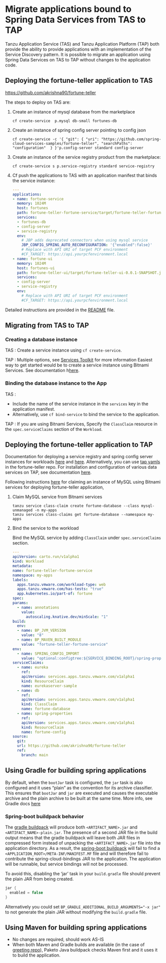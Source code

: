 # Migrate applications bound to Spring Data Services from TAS to TAP

Tanzu Application Service (TAS) and Tanzu Application Platform (TAP) both provide the ability
to provide applications with an implementation of the Service Discovery pattern.
It is possible to migrate an application using Spring Data Services on TAS to TAP without changes to
the application code.

## Deploying the fortune-teller application to TAS

https://github.com/akrishna90/fortune-teller
<!-- did you link to a fork on purpose or should this be the main repo? -->

The steps to deploy on TAS are:

1. Create an instance of mysql database from the marketplace

    ```console
    cf create-service  p.mysql db-small fortunes-db
    ```

1. Create an instance of spring config server pointing to config json

    ```console
    cf create-service -c '{ "git": { "uri": "https://github.com/spring-cloud-services-samples/fortune-teller", "searchPaths": "configuration"  } }'p.config-server standard config-server
    ```

1. Create an instance of the service registry product from the marketplace:

    ```console
    cf create-service s p.service-registry standard service-registry
    ```

1. Cf push the applications to TAS with an application manifest that binds the service instance:

    ```yaml
    ---
    applications:
    - name: fortune-service
      memory: 1024M
      host: fortunes
      path: fortune-teller-fortune-service/target/fortune-teller-fortune-service-0.0.1-SNAPSHOT.jar
      services:
      - fortunes-db
      - config-server
      - service-registry
      env:
        # JBP adds deprecated connectors when using mysql service
        JBP_CONFIG_SPRING_AUTO_RECONFIGURATION: '{"enabled":false}'
        # Replace with API URI of target PCF environment
        #CF_TARGET: https://api.yourpcfenvironment.local
    - name: fortune-ui
      memory: 1024M
      host: fortunes-ui
      path: fortune-teller-ui/target/fortune-teller-ui-0.0.1-SNAPSHOT.jar
      services:
      - config-server
      - service-registry
      env:
        # Replace with API URI of target PCF environment
        #CF_TARGET: https://api.yourpcfenvironment.local
    ```

Detailed instructions are provided in the [README](https://github.com/akrishna90/fortune-teller/blob/main/README.adoc) file.

## Migrating from TAS to TAP

### Creating a database instance

TAS
: Create a service instance using `cf create-service`.

TAP
: Multiple options, see [Services Toolkit](https://docs.vmware.com/en/VMware-Tanzu-Application-Platform/1.7/tap/services-toolkit-install-services-toolkit.html) for more information
  Easiest way to get started would be to create a service instance using Bitnami Services. See documentation h[here](https://docs.vmware.com/en/VMware-Tanzu-Application-Platform/1.7/tap/bitnami-services-tutorials-working-with-bitnami-services.html).

### Binding the database instance to the App

TAS
:
  - Include the name of the service instance in the `services` key in the application manifest.
  - Alternatively, use `cf bind-service` to bind the service to the application.

TAP
: If you are using Bitnami Services, Specify the `ClassClaim` resource in the `spec.serviceClaims`
  section of the `Workload`.

## Deploying the fortune-teller application to TAP

Documentation for deploying a service registry and spring config server instances for workloads
[here](https://docs.google.com/document/u/1/d/1nr8Cur9KNm3lRWbUhdOA7WQUYWg2zer9WpNBpyBtEYs/edit) and
[here](https://docs.google.com/document/u/1/d/1toVnWHMRf8BfF_CeYkiJl-hvNZI8bvAfVWeDd-0uYLY/edit).
Alternatively, you can use [tap yamls](https://github.com/akrishna90/fortune-teller/tree/main/tap)
in the fortune-teller repo.
For installation and configuration of various data services on TAP, see documentation
[here](https://docs.vmware.com/en/VMware-Tanzu-Application-Platform/1.7/tap/services-toolkit-about.html).

Following instructions [here](https://docs.vmware.com/en/VMware-Tanzu-Application-Platform/1.7/tap/bitnami-services-tutorials-working-with-bitnami-services.html)
for claiming an instance of MySQL using Bitnami services for deploying fortune-teller application,

1. Claim MySQL service from Bitnami services

    ```console
    tanzu service class-claim create fortune-database --class mysql-unmanaged -n my-apps
    tanzu services class-claims get fortune-database --namespace my-apps
    ```

1. Bind the service to the workload

    Bind the MySQL service by adding `ClassClaim` under `spec.serviceClaims` section.

    ```yaml
    ---
    apiVersion: carto.run/v1alpha1
    kind: Workload
    metadata:
    name: fortune-teller-fortune-service
    namespace: my-apps
    labels:
      apps.tanzu.vmware.com/workload-type: web
      apps.tanzu.vmware.com/has-tests: "true"
      app.kubernetes.io/part-of: fortune
    spec:
    params:
      - name: annotations
        value:
          autoscaling.knative.dev/minScale: "1"
    build:
      env:
      - name: BP_JVM_VERSION
        value: "8"
      - name: BP_MAVEN_BUILT_MODULE
        value: "fortune-teller-fortune-service"
    env:
      - name: SPRING_CONFIG_IMPORT
        value: "optional:configtree:${SERVICE_BINDING_ROOT}/spring-properties/"
    serviceClaims:
      - name: eureka
        ref:
        apiVersion: services.apps.tanzu.vmware.com/v1alpha1
        kind: ResourceClaim
        name: eurekaserver-sample
      - name: db
        ref:
        apiVersion: services.apps.tanzu.vmware.com/v1alpha1
        kind: ClassClaim
        name: fortune-database
      - name: spring-properties
        ref:
        apiVersion: services.apps.tanzu.vmware.com/v1alpha1
        kind: ResourceClaim
        name: fortune-config
    source:
      git:
      url: https://github.com/akrishna90/fortune-teller
      ref:
        branch: main
    ```

## Using Gradle for building spring applications

By default, when the `bootJar` task is configured, the `jar` task is also configured and it uses
“plain” as the convention for its archive classifier.
This ensures that `bootJar` and `jar` are executed and causes the executable archive and the plain
archive to be built at the same time. More info, see Gradle docs
[here](https://docs.spring.io/spring-boot/docs/2.5.1/gradle-plugin/reference/htmlsingle/#packaging-executable.and-plain-archives)

### Spring-boot buildpack behavior

The [gradle buildpack](https://github.com/paketo-buildpacks/gradle) will produce both `<ARTIFACT_NAME>.jar`
and `<ARTIFACT_NAME>-plain.jar`.
The presence of a second JAR file in the build output means that the gradle buildpack will leave both
JAR files in compressed form instead of unpacking the `<ARTIFACT_NAME>.jar` file into the application directory.
As a result, the [spring-boot buildpack](https://github.com/paketo-buildpacks/spring-boot) will fail
to find a `<APPLICATION_ROOT>/META-INF/MANIFEST.MF` file and will therefore fail to contribute the
spring-cloud-bindings JAR to the application.
The application will be runnable, but service bindings will not be processed.

To avoid this, disabling the ‘jar’ task in your `build.gradle` file should prevent the plain JAR from
being created.

```java
jar {
  enabled = false
}
```

Alternatively you could set `BP_GRADLE_ADDITIONAL_BUILD_ARGUMENTS="-x jar"` to not generate the
plain JAR without modifying the `build.gradle` file.

## Using Maven for building spring applications

- No changes are required, should work AS-IS
- When both Maven and Gradle builds are available (in the case of [greeting repo](https://github.com/spring-cloud-services-samples/greeting)),
  Paketo Java buildpack checks Maven first and it uses it to build the application.
